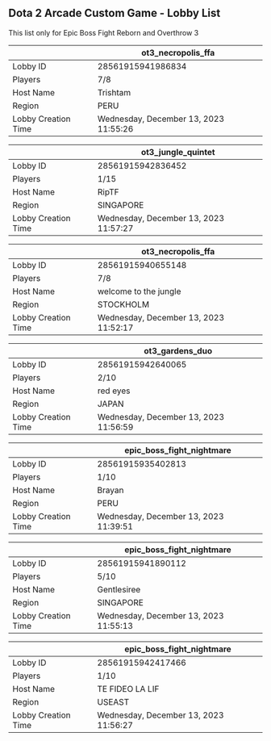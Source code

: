 ## Dota 2 Arcade Custom Game - Lobby List

This list only for Epic Boss Fight Reborn and Overthrow 3

|  | ot3_necropolis_ffa |
| ------ | ------ |
| Lobby ID | 28561915941986834 |
| Players | 7/8 |
| Host Name | Trishtam |
| Region | PERU |
| Lobby Creation Time | Wednesday, December 13, 2023 11:55:26 |


|  | ot3_jungle_quintet |
| ------ | ------ |
| Lobby ID | 28561915942836452 |
| Players | 1/15 |
| Host Name | RipTF |
| Region | SINGAPORE |
| Lobby Creation Time | Wednesday, December 13, 2023 11:57:27 |


|  | ot3_necropolis_ffa |
| ------ | ------ |
| Lobby ID | 28561915940655148 |
| Players | 7/8 |
| Host Name | welcome to the jungle |
| Region | STOCKHOLM |
| Lobby Creation Time | Wednesday, December 13, 2023 11:52:17 |


|  | ot3_gardens_duo |
| ------ | ------ |
| Lobby ID | 28561915942640065 |
| Players | 2/10 |
| Host Name | red eyes |
| Region | JAPAN |
| Lobby Creation Time | Wednesday, December 13, 2023 11:56:59 |


|  | epic_boss_fight_nightmare |
| ------ | ------ |
| Lobby ID | 28561915935402813 |
| Players | 1/10 |
| Host Name | Brayan |
| Region | PERU |
| Lobby Creation Time | Wednesday, December 13, 2023 11:39:51 |


|  | epic_boss_fight_nightmare |
| ------ | ------ |
| Lobby ID | 28561915941890112 |
| Players | 5/10 |
| Host Name | Gentlesiree |
| Region | SINGAPORE |
| Lobby Creation Time | Wednesday, December 13, 2023 11:55:13 |


|  | epic_boss_fight_nightmare |
| ------ | ------ |
| Lobby ID | 28561915942417466 |
| Players | 1/10 |
| Host Name | TE FIDEO LA LIF |
| Region | USEAST |
| Lobby Creation Time | Wednesday, December 13, 2023 11:56:27 |


